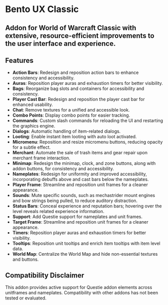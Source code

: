 # Bento UX Classic

## Addon for World of Warcraft Classic with extensive, resource-efficient improvements to the user interface and experience.

## Features

- **Action Bars**: Redesign and reposition action bars to enhance consistency and accessibility.
- **Auras**: Reposition player auras and exhaustion timers for better visibility.
- **Bags**: Reorganize bag slots and containers for accessibility and consistency.
- **Player Cast Bar**: Redesign and reposition the player cast bar for enhanced usability.
- **Chat**: Remove textures for a unified and accessible look.
- **Combo Points**: Display combo points for easier tracking.
- **Commands**: Custom slash commands for reloading the UI and restarting the graphics engine.
- **Dialogs**: Automatic handling of item-related dialogs.
- **Looting**: Enable instant item looting with auto loot activated.
- **Micromenu**: Reposition and resize micromenu buttons, reducing opacity for a subtle effect.
- **Merchant**: Automate the sale of trash items and gear repair upon merchant frame interaction.
- **Minimap**: Redesign the minimap, clock, and zone buttons, along with addon buttons, for consistency and accessibility.
- **Nameplates**: Redesign for uniformity and improved accessibility, incorporating debuffs above and cast bars below the nameplates.
- **Player Frame**: Streamline and reposition unit frames for a cleaner appearance.
- **Sounds**: Mute specific sounds, such as mechastrider mount engines and bow strings being pulled, to reduce auditory distraction.
- **Status Bars**: Conceal experience and reputation bars; hovering over the level reveals related experience information.
- **Support**: Add Questie support for nameplates and unit frames.
- **Target Frame**: Streamline and reposition unit frames for a cleaner appearance.
- **Timers**: Reposition player auras and exhaustion timers for better visibility.
- **Tooltips**: Reposition unit tooltips and enrich item tooltips with item level data.
- **World Map**: Centralize the World Map and hide non-essential textures and buttons.

## Compatibility Disclaimer
This addon provides active support for Questie addon elements across unitframes and nameplates. Compatibility with other addons has not been tested or evaluated.
